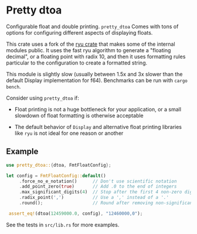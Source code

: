 
# Pretty dtoa

Configurable float and double printing. ``pretty_dtoa`` Comes with tons of options for configuring different aspects of displaying floats.

This crate uses a fork of the [ryu crate](https://github.com/dtolnay/ryu) that makes some of the internal modules public. It uses the fast ryu algorithm to generate a "floating decimal", or a floating point with radix 10, and then it uses formatting rules particular to the configuration to create a formatted string.

This module is slightly slow (usually between 1.5x and 3x slower than the default Display implementation for f64). Benchmarks can be run with ``cargo bench``.

Consider using ``pretty_dtoa`` if:

* Float printing is not a huge bottleneck for your application, or a small slowdown of float formatting is otherwise acceptable

* The default behavior of ``Display`` and alternative float printing libraries like ``ryu`` is not ideal for one reason or another

## Example

```rust
use pretty_dtoa::{dtoa, FmtFloatConfig};

let config = FmtFloatConfig::default()
     .force_no_e_notation()      // Don't use scientific notation
     .add_point_zero(true)       // Add .0 to the end of integers
     .max_significant_digits(4)  // Stop after the first 4 non-zero digits
     .radix_point(',')           // Use a ',' instead of a '.'
     .round();                   // Round after removing non-significant digits

 assert_eq!(dtoa(12459000.0, config), "12460000,0");
```

See the tests in ``src/lib.rs`` for more examples.
